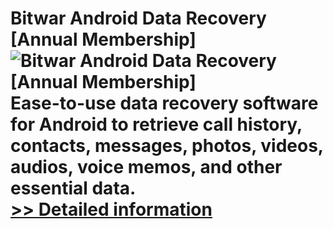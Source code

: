 # Bitwar Android Data Recovery [Annual Membership]<br />![Bitwar Android Data Recovery [Annual Membership]](https://mycommerce.akamaized.net/api/pimages/P300736570/BIG/300736570.PNG)<br />Ease-to-use data recovery software for Android to retrieve call history, contacts, messages, photos, videos, audios, voice memos, and other essential data.<br />[>> Detailed information](https://secure.shareit.com/shareit/product.html?productid=300736570&affiliateid=200057808)